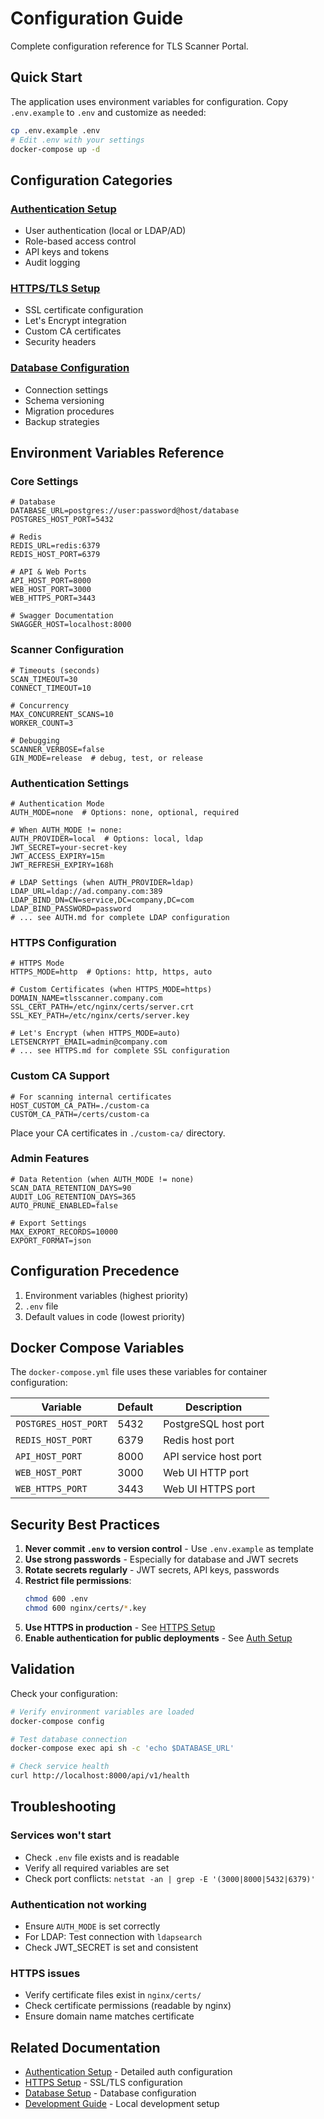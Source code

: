 # Configuration Guide

Complete configuration reference for TLS Scanner Portal.

## Quick Start

The application uses environment variables for configuration. Copy `.env.example` to `.env` and customize as needed:

```bash
cp .env.example .env
# Edit .env with your settings
docker-compose up -d
```

## Configuration Categories

### [Authentication Setup](AUTH.md)
- User authentication (local or LDAP/AD)
- Role-based access control
- API keys and tokens
- Audit logging

### [HTTPS/TLS Setup](HTTPS.md)
- SSL certificate configuration
- Let's Encrypt integration
- Custom CA certificates
- Security headers

### [Database Configuration](../DATABASE.md)
- Connection settings
- Schema versioning
- Migration procedures
- Backup strategies

## Environment Variables Reference

### Core Settings

```env
# Database
DATABASE_URL=postgres://user:password@host/database
POSTGRES_HOST_PORT=5432

# Redis
REDIS_URL=redis:6379
REDIS_HOST_PORT=6379

# API & Web Ports
API_HOST_PORT=8000
WEB_HOST_PORT=3000
WEB_HTTPS_PORT=3443

# Swagger Documentation
SWAGGER_HOST=localhost:8000
```

### Scanner Configuration

```env
# Timeouts (seconds)
SCAN_TIMEOUT=30
CONNECT_TIMEOUT=10

# Concurrency
MAX_CONCURRENT_SCANS=10
WORKER_COUNT=3

# Debugging
SCANNER_VERBOSE=false
GIN_MODE=release  # debug, test, or release
```

### Authentication Settings

```env
# Authentication Mode
AUTH_MODE=none  # Options: none, optional, required

# When AUTH_MODE != none:
AUTH_PROVIDER=local  # Options: local, ldap
JWT_SECRET=your-secret-key
JWT_ACCESS_EXPIRY=15m
JWT_REFRESH_EXPIRY=168h

# LDAP Settings (when AUTH_PROVIDER=ldap)
LDAP_URL=ldap://ad.company.com:389
LDAP_BIND_DN=CN=service,DC=company,DC=com
LDAP_BIND_PASSWORD=password
# ... see AUTH.md for complete LDAP configuration
```

### HTTPS Configuration

```env
# HTTPS Mode
HTTPS_MODE=http  # Options: http, https, auto

# Custom Certificates (when HTTPS_MODE=https)
DOMAIN_NAME=tlsscanner.company.com
SSL_CERT_PATH=/etc/nginx/certs/server.crt
SSL_KEY_PATH=/etc/nginx/certs/server.key

# Let's Encrypt (when HTTPS_MODE=auto)
LETSENCRYPT_EMAIL=admin@company.com
# ... see HTTPS.md for complete SSL configuration
```

### Custom CA Support

```env
# For scanning internal certificates
HOST_CUSTOM_CA_PATH=./custom-ca
CUSTOM_CA_PATH=/certs/custom-ca
```

Place your CA certificates in `./custom-ca/` directory.

### Admin Features

```env
# Data Retention (when AUTH_MODE != none)
SCAN_DATA_RETENTION_DAYS=90
AUDIT_LOG_RETENTION_DAYS=365
AUTO_PRUNE_ENABLED=false

# Export Settings
MAX_EXPORT_RECORDS=10000
EXPORT_FORMAT=json
```

## Configuration Precedence

1. Environment variables (highest priority)
2. `.env` file
3. Default values in code (lowest priority)

## Docker Compose Variables

The `docker-compose.yml` file uses these variables for container configuration:

| Variable | Default | Description |
|----------|---------|-------------|
| `POSTGRES_HOST_PORT` | 5432 | PostgreSQL host port |
| `REDIS_HOST_PORT` | 6379 | Redis host port |
| `API_HOST_PORT` | 8000 | API service host port |
| `WEB_HOST_PORT` | 3000 | Web UI HTTP port |
| `WEB_HTTPS_PORT` | 3443 | Web UI HTTPS port |

## Security Best Practices

1. **Never commit `.env` to version control** - Use `.env.example` as template
2. **Use strong passwords** - Especially for database and JWT secrets
3. **Rotate secrets regularly** - JWT secrets, API keys, passwords
4. **Restrict file permissions**:
   ```bash
   chmod 600 .env
   chmod 600 nginx/certs/*.key
   ```
5. **Use HTTPS in production** - See [HTTPS Setup](HTTPS.md)
6. **Enable authentication for public deployments** - See [Auth Setup](AUTH.md)

## Validation

Check your configuration:

```bash
# Verify environment variables are loaded
docker-compose config

# Test database connection
docker-compose exec api sh -c 'echo $DATABASE_URL'

# Check service health
curl http://localhost:8000/api/v1/health
```

## Troubleshooting

### Services won't start
- Check `.env` file exists and is readable
- Verify all required variables are set
- Check port conflicts: `netstat -an | grep -E '(3000|8000|5432|6379)'`

### Authentication not working
- Ensure `AUTH_MODE` is set correctly
- For LDAP: Test connection with `ldapsearch`
- Check JWT_SECRET is set and consistent

### HTTPS issues
- Verify certificate files exist in `nginx/certs/`
- Check certificate permissions (readable by nginx)
- Ensure domain name matches certificate

## Related Documentation

- [Authentication Setup](AUTH.md) - Detailed auth configuration
- [HTTPS Setup](HTTPS.md) - SSL/TLS configuration
- [Database Setup](../DATABASE.md) - Database configuration
- [Development Guide](../DEVELOPMENT.md) - Local development setup